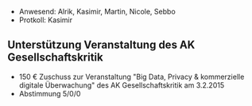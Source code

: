 ---
---

- Anwesend: Alrik, Kasimir, Martin, Nicole, Sebbo
- Protkoll: Kasimir

## Unterstützung Veranstaltung des AK Gesellschaftskritik

- 150 € Zuschuss zur Veranstaltung "Big Data, Privacy & kommerzielle digitale Überwachung" des AK Gesellschaftskritik am 3.2.2015
- Abstimmung 5/0/0
